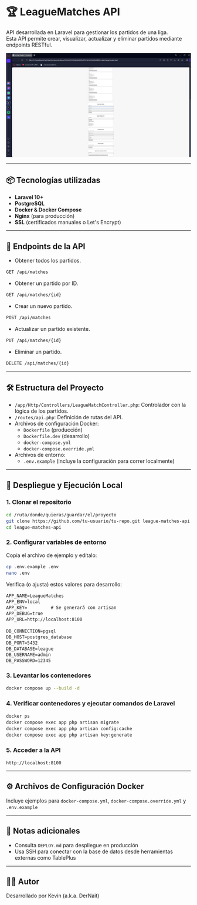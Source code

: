 
# 🏆 LeagueMatches API

API desarrollada en Laravel para gestionar los partidos de una liga.  
Esta API permite crear, visualizar, actualizar y eliminar partidos mediante endpoints RESTful.

![LeagueMatches Frontend](image.png)

---

## 📦 Tecnologías utilizadas

- **Laravel 10+**  
- **PostgreSQL**  
- **Docker & Docker Compose**  
- **Nginx** (para producción)  
- **SSL** (certificados manuales o Let's Encrypt)

---

## 🚀 Endpoints de la API
  
- Obtener todos los partidos.
```bash
GET /api/matches
```

- Obtener un partido por ID.
```bash
GET /api/matches/{id}
```

- Crear un nuevo partido.
```bash
POST /api/matches
```

- Actualizar un partido existente.
```bash
PUT /api/matches/{id}
```

- Eliminar un partido.
```bash
DELETE /api/matches/{id}
```

---

## 🛠️ Estructura del Proyecto

- `/app/Http/Controllers/LeagueMatchController.php`: Controlador con la lógica de los partidos.
- `/routes/api.php`: Definición de rutas del API.
- Archivos de configuración Docker:  
  - `Dockerfile` (producción)  
  - `Dockerfile.dev` (desarrollo)  
  - `docker-compose.yml`  
  - `docker-compose.override.yml`  
- Archivos de entorno:  
  - `.env.example` (incluye la configuración para correr localmente)

---

## 🚧 Despliegue y Ejecución Local

### 1. Clonar el repositorio

```bash
cd /ruta/donde/quieras/guardar/el/proyecto
git clone https://github.com/tu-usuario/tu-repo.git league-matches-api
cd league-matches-api
```

### 2. Configurar variables de entorno

Copia el archivo de ejemplo y edítalo:

```bash
cp .env.example .env
nano .env
```

Verifica (o ajusta) estos valores para desarrollo:

```dotenv
APP_NAME=LeagueMatches
APP_ENV=local
APP_KEY=         # Se generará con artisan
APP_DEBUG=true
APP_URL=http://localhost:8100

DB_CONNECTION=pgsql
DB_HOST=postgres_database
DB_PORT=5432
DB_DATABASE=league
DB_USERNAME=admin
DB_PASSWORD=12345
```

### 3. Levantar los contenedores

```bash
docker compose up --build -d
```

### 4. Verificar contenedores y ejecutar comandos de Laravel

```bash
docker ps
docker compose exec app php artisan migrate
docker compose exec app php artisan config:cache
docker compose exec app php artisan key:generate
```

### 5. Acceder a la API

```
http://localhost:8100
```

---

## ⚙️ Archivos de Configuración Docker

Incluye ejemplos para `docker-compose.yml`, `docker-compose.override.yml` y `.env.example`

---

## 📄 Notas adicionales

- Consulta `DEPLOY.md` para despliegue en producción
- Usa SSH para conectar con la base de datos desde herramientas externas como TablePlus

---

## 🧑‍💻 Autor

Desarrollado por Kevin (a.k.a. DerNait)
